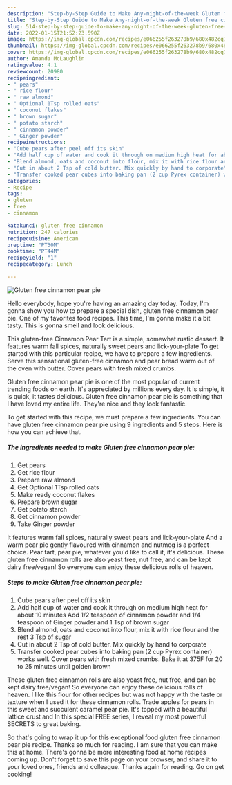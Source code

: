 ```yaml
---
description: "Step-by-Step Guide to Make Any-night-of-the-week Gluten free cinnamon pear pie"
title: "Step-by-Step Guide to Make Any-night-of-the-week Gluten free cinnamon pear pie"
slug: 514-step-by-step-guide-to-make-any-night-of-the-week-gluten-free-cinnamon-pear-pie
date: 2022-01-15T21:52:23.590Z
image: https://img-global.cpcdn.com/recipes/e066255f263278b9/680x482cq70/gluten-free-cinnamon-pear-pie-recipe-main-photo.jpg
thumbnail: https://img-global.cpcdn.com/recipes/e066255f263278b9/680x482cq70/gluten-free-cinnamon-pear-pie-recipe-main-photo.jpg
cover: https://img-global.cpcdn.com/recipes/e066255f263278b9/680x482cq70/gluten-free-cinnamon-pear-pie-recipe-main-photo.jpg
author: Amanda McLaughlin
ratingvalue: 4.1
reviewcount: 20980
recipeingredient:
- " pears"
- " rice flour"
- " raw almond"
- " Optional 1Tsp rolled oats"
- " coconut flakes"
- " brown sugar"
- " potato starch"
- " cinnamon powder"
- " Ginger powder"
recipeinstructions:
- "Cube pears after peel off its skin"
- "Add half cup of water and cook it through on medium high heat for about 10 minutes Add 1/2 teaspoon of cinnamon powder and 1/4 teaspoon of Ginger powder and 1 Tsp of brown sugar"
- "Blend almond, oats and coconut into flour, mix it with rice flour and the rest 3 Tsp of sugar"
- "Cut in about 2 Tsp of cold butter. Mix quickly by hand to corporate"
- "Transfer cooked pear cubes into baking pan (2 cup Pyrex container) works well. Cover pears with fresh mixed crumbs. Bake it at 375F for 20 to 25 minutes until golden brown"
categories:
- Recipe
tags:
- gluten
- free
- cinnamon

katakunci: gluten free cinnamon 
nutrition: 247 calories
recipecuisine: American
preptime: "PT30M"
cooktime: "PT44M"
recipeyield: "1"
recipecategory: Lunch

---
```



![Gluten free cinnamon pear pie](https://img-global.cpcdn.com/recipes/e066255f263278b9/680x482cq70/gluten-free-cinnamon-pear-pie-recipe-main-photo.jpg)

Hello everybody, hope you're having an amazing day today. Today, I'm gonna show you how to prepare a special dish, gluten free cinnamon pear pie. One of my favorites food recipes. This time, I'm gonna make it a bit tasty. This is gonna smell and look delicious.

This gluten-free Cinnamon Pear Tart is a simple, somewhat rustic dessert. It features warm fall spices, naturally sweet pears and lick-your-plate To get started with this particular recipe, we have to prepare a few ingredients. Serve this sensational gluten-free cinnamon and pear bread warm out of the oven with butter. Cover pears with fresh mixed crumbs.

Gluten free cinnamon pear pie is one of the most popular of current trending foods on earth. It's appreciated by millions every day. It is simple, it is quick, it tastes delicious. Gluten free cinnamon pear pie is something that I have loved my entire life. They're nice and they look fantastic.


To get started with this recipe, we must prepare a few ingredients. You can have gluten free cinnamon pear pie using 9 ingredients and 5 steps. Here is how you can achieve that.

<!--inarticleads1-->

##### The ingredients needed to make Gluten free cinnamon pear pie:

1. Get  pears
1. Get  rice flour
1. Prepare  raw almond
1. Get  Optional 1Tsp rolled oats
1. Make ready  coconut flakes
1. Prepare  brown sugar
1. Get  potato starch
1. Get  cinnamon powder
1. Take  Ginger powder


It features warm fall spices, naturally sweet pears and lick-your-plate And a warm pear pie gently flavoured with cinnamon and nutmeg is a perfect choice. Pear tart, pear pie, whatever you&#39;d like to call it, it&#39;s delicious. These gluten free cinnamon rolls are also yeast free, nut free, and can be kept dairy free/vegan! So everyone can enjoy these delicious rolls of heaven. 

<!--inarticleads2-->

##### Steps to make Gluten free cinnamon pear pie:

1. Cube pears after peel off its skin
1. Add half cup of water and cook it through on medium high heat for about 10 minutes Add 1/2 teaspoon of cinnamon powder and 1/4 teaspoon of Ginger powder and 1 Tsp of brown sugar
1. Blend almond, oats and coconut into flour, mix it with rice flour and the rest 3 Tsp of sugar
1. Cut in about 2 Tsp of cold butter. Mix quickly by hand to corporate
1. Transfer cooked pear cubes into baking pan (2 cup Pyrex container) works well. Cover pears with fresh mixed crumbs. Bake it at 375F for 20 to 25 minutes until golden brown


These gluten free cinnamon rolls are also yeast free, nut free, and can be kept dairy free/vegan! So everyone can enjoy these delicious rolls of heaven. I like this flour for other recipes but was not happy with the taste or texture when I used it for these cinnamon rolls. Trade apples for pears in this sweet and succulent caramel pear pie. It&#39;s topped with a beautiful lattice crust and In this special FREE series, I reveal my most powerful SECRETS to great baking. 

So that's going to wrap it up for this exceptional food gluten free cinnamon pear pie recipe. Thanks so much for reading. I am sure that you can make this at home. There's gonna be more interesting food at home recipes coming up. Don't forget to save this page on your browser, and share it to your loved ones, friends and colleague. Thanks again for reading. Go on get cooking!
